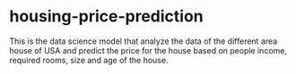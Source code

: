 # housing-price-prediction
This is the data science model that analyze the data of the different area house of USA and predict the price for the house based on people income, required rooms, size and age of the house.
